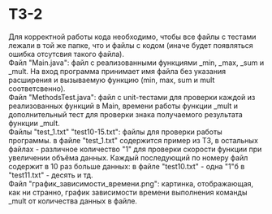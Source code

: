 # T3-2
Для корректной работы кода необходимо, чтобы все файлы с тестами лежали в той же папке, что и файлы с кодом (иначе будет появляться ошибка отсутсвия такого файла).  
Файл "Main.java": файл с реализованными функциями _min, _max, _sum и _mult. На вход программа принимает имя файла без указания расширения и вызываемую функцию (min, max, sum и mult соответсвенно).  
Файл "MethodsTest.java": файл с unit-тестами для проверки каждой из реализованных функций в Main, времени работы функции _mult и дополнительный тест для проверки знака получаемого результата функции _mult.  
Файлы "test_1.txt" "test10-15.txt": файлы для проверки работы программы. в файле "test_1.txt" содержится пример из ТЗ, в остальных файлах - различное количество "1" для проверки скорости функции при увеличении объёма данных. Каждый последующий по номеру файл содержит в 10 раз больше данных: в файле "test10.txt" - одна "1"б в "test11.txt" - десять и тд.  
Файл "график_зависимости_времени.png": картинка, отображающая, как ни странно, график зависимости времени выполнения команды _mult от количества данных в файле.
